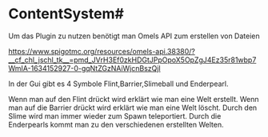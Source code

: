 # ContentSystem#

Um das Plugin zu nutzen benötigt man Omels API zum erstellen von Dateien

https://www.spigotmc.org/resources/omels-api.38380/?__cf_chl_jschl_tk__=pmd_JVrH3Ef0zkHDGtJPpOpoX5OpZgJ4Ez35r81wbp7WmIA-1634152927-0-gqNtZGzNAiWjcnBszQjl

In der Gui gibt es 4 Symbole Flint,Barrier,Slimeball und Enderpearl.

Wenn man auf den Flint drückt wird erklärt wie man eine Welt erstellt.
Wenn man auf die Barrier drückt wird erklärt wie man eine Welt löscht.
Durch den Slime wird man immer wieder zum Spawn teleportiert.
Durch die Enderpearls kommt man zu den verschiedenen erstellten Welten.

